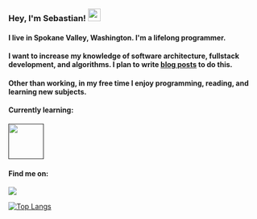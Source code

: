### Hey, I'm Sebastian! <img src="https://media.giphy.com/media/hvRJCLFzcasrR4ia7z/giphy.gif" width="25px"></a>

#### I live in Spokane Valley, Washington. I'm a lifelong programmer.

#### I want to increase my knowledge of software architecture, fullstack development, and algorithms. I plan to write [blog posts](website) to do this.

#### Other than working, in my free time I enjoy programming, reading, and learning new subjects.

#### Currently learning:

[<img src='https://www.rust-lang.org/static/images/rust-logo-blk.svg' height='70'>]()

#### Find me on:

[<a href="https://www.linkedin.com/in/sebastian-jansen-7b0658139/"><img src="https://img.shields.io/badge/linkedin%20-%230077B5.svg?&style=for-the-badge&logo=linkedin&logoColor=white"/></a>]()

[![Top Langs](https://github-readme-stats.vercel.app/api/top-langs/?username=xulder&layout=compact&theme=radical)](https://github.com/anuraghazra/github-readme-stats)
